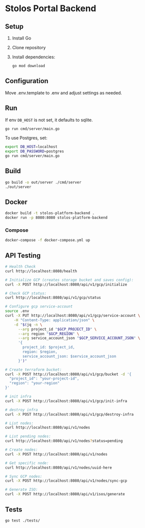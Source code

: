 # Stolos Portal Backend

## Setup

1. Install Go
2. Clone repository
3. Install dependencies:

    ```bash
    go mod download
    ```

## Configuration

Move .env.template to .env and adjust settings as needed.

## Run

If env `DB_HOST` is not set, it defaults to sqlite.

```bash
go run cmd/server/main.go
```

To use Postgres, set:

```bash
export DB_HOST=localhost
export DB_PASSWORD=postgres
go run cmd/server/main.go
```

## Build

```bash
go build -o out/server ./cmd/server
./out/server
```

## Docker

```bash
docker build -t stolos-platform-backend .
docker run -p 8080:8080 stolos-platform-backend
```

### Compose

```bash
docker-compose -f docker-compose.yml up
```

## API Testing

```bash
# Health Check
curl http://localhost:8080/health

# Initialize GCP (creates storage bucket and saves config):
curl -X POST http://localhost:8080/api/v1/gcp/initialize

# Check GCP status:
curl http://localhost:8080/api/v1/gcp/status

# Configure gcp service-account
source .env
curl -X PUT http://localhost:8080/api/v1/gcp/service-account \
    -H "Content-Type: application/json" \
    -d "$(jq -n \
      --arg project_id "$GCP_PROJECT_ID" \
      --arg region "$GCP_REGION" \
      --arg service_account_json "$GCP_SERVICE_ACCOUNT_JSON" \
      '{
        project_id: $project_id,
        region: $region, 
        service_account_json: $service_account_json
      }')"

# Create terraform bucket:
curl -X POST http://localhost:8080/api/v1/gcp/bucket -d '{
  "project_id": "your-project-id",
  "region": "your-region"
}'

# init infra
curl -X POST http://localhost:8080/api/v1/gcp/init-infra

# destroy infra
curl -X POST http://localhost:8080/api/v1/gcp/destroy-infra

# List nodes:
curl http://localhost:8080/api/v1/nodes

# List pending nodes:
curl http://localhost:8080/api/v1/nodes?status=pending

# Create nodes:
curl -X POST http://localhost:8080/api/v1/nodes

# Get specific node:
curl http://localhost:8080/api/v1/nodes/uuid-here

# Sync GCP nodes:
curl -X POST http://localhost:8080/api/v1/nodes/sync-gcp

# Generate ISO:
curl -X POST http://localhost:8080/api/v1/isos/generate
```

## Tests

```bash
go test ./tests/
```

